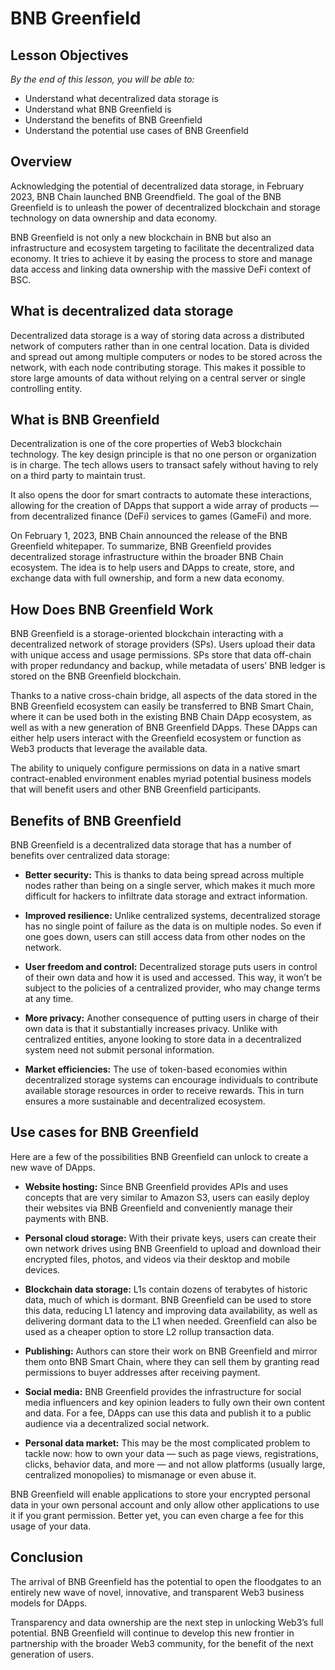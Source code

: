 # BNB Greenfield

## Lesson Objectives 
*By the end of this lesson, you will be able to:*

- Understand what decentralized data storage is 
- Understand what BNB Greenfield is 
- Understand the benefits of BNB Greenfield
- Understand the potential use cases of BNB Greenfield

## Overview
Acknowledging the potential of decentralized data storage, in February 2023, BNB Chain launched BNB Greendfield. The goal of the BNB Greenfield is to unleash the power of decentralized blockchain and storage technology on data ownership and data economy.

BNB Greenfield is not only a new blockchain in BNB but also an infrastructure and ecosystem targeting to facilitate the decentralized data economy. It tries to achieve it by easing the process to store and manage data access and linking data ownership with the massive DeFi context of BSC.

## What is decentralized data storage 
Decentralized data storage is a way of storing data across a distributed network of computers rather than in one central location. Data is divided and spread out among multiple computers or nodes to be stored across the network, with each node contributing storage. This makes it possible to store large amounts of data without relying on a central server or single controlling entity. 

## What is BNB Greenfield
Decentralization is one of the core properties of Web3 blockchain technology. The key design principle is that no one person or organization is in charge. The tech allows users to transact safely without having to rely on a third party to maintain trust. 

It also opens the door for smart contracts to automate these interactions, allowing for the creation of DApps that support a wide array of products — from decentralized finance (DeFi) services to games (GameFi) and more.

On February 1, 2023, BNB Chain announced the release of the BNB Greenfield whitepaper. To summarize, BNB Greenfield provides decentralized storage infrastructure within the broader BNB Chain ecosystem. The idea is to help users and DApps to create, store, and exchange data with full ownership, and form a new data economy.

## How Does BNB Greenfield Work
BNB Greenfield is a storage-oriented blockchain interacting with a decentralized network of storage providers (SPs). Users upload their data with unique access and usage permissions. SPs store that data off-chain with proper redundancy and backup, while metadata of users’ BNB ledger is stored on the BNB Greenfield blockchain.

Thanks to a native cross-chain bridge, all aspects of the data stored in the BNB Greenfield ecosystem can easily be transferred to BNB Smart Chain, where it can be used both in the existing BNB Chain DApp ecosystem, as well as with a new generation of BNB Greenfield DApps. These DApps can either help users interact with the Greenfield ecosystem or function as Web3 products that leverage the available data. 

The ability to uniquely configure permissions on data in a native smart contract-enabled environment enables myriad potential business models that will benefit users and other BNB Greenfield participants.

## Benefits of BNB Greenfield
BNB Greenfield is a decentralized data storage that has a number of benefits over centralized data storage:

* **Better security:** This is thanks to data being spread across multiple nodes rather than being on a single server, which makes it much more difficult for hackers to infiltrate data storage and extract information.

* **Improved resilience:** Unlike centralized systems, decentralized storage has no single point of failure as the data is on multiple nodes. So even if one goes down, users can still access data from other nodes on the network.

* **User freedom and control:** Decentralized storage puts users in control of their own data and how it is used and accessed. This way, it won’t be subject to the policies of a centralized provider, who may change terms at any time.

* **More privacy:** Another consequence of putting users in charge of their own data is that it substantially increases privacy. Unlike with centralized entities, anyone looking to store data in a decentralized system need not submit personal information.

* **Market efficiencies:** The use of token-based economies within decentralized storage systems can encourage individuals to contribute available storage resources in order to receive rewards. This in turn ensures a more sustainable and decentralized ecosystem.

## Use cases for BNB Greenfield
Here are a few of the possibilities BNB Greenfield can unlock to create a new wave of DApps.

* **Website hosting:** Since BNB Greenfield provides APIs and uses concepts that are very similar to Amazon S3, users can easily deploy their websites via BNB Greenfield and conveniently manage their payments with BNB.

* **Personal cloud storage:** With their private keys, users can create their own network drives using BNB Greenfield to upload and download their encrypted files, photos, and videos via their desktop and mobile devices.

* **Blockchain data storage:** L1s contain dozens of terabytes of historic data, much of which is dormant. BNB Greenfield can be used to store this data, reducing L1 latency and improving data availability, as well as delivering dormant data to the L1 when needed. Greenfield can also be used as a cheaper option to store L2 rollup transaction data.

* **Publishing:** Authors can store their work on BNB Greenfield and mirror them onto BNB Smart Chain, where they can sell them by granting read permissions to buyer addresses after receiving payment.

* **Social media:** BNB Greenfield provides the infrastructure for social media influencers and key opinion leaders to fully own their own content and data. For a fee, DApps can use this data and publish it to a public audience via a decentralized social network.

* **Personal data market:** This may be the most complicated problem to tackle now: how to own your data — such as page views, registrations, clicks, behavior data, and more — and not allow platforms (usually large, centralized monopolies) to mismanage or even abuse it.

BNB Greenfield will enable applications to store your encrypted personal data in your own personal account and only allow other applications to use it if you grant permission. Better yet, you can even charge a fee for this usage of your data.

## Conclusion
The arrival of BNB Greenfield has the potential to open the floodgates to an entirely new wave of novel, innovative, and transparent Web3 business models for DApps.

Transparency and data ownership are the next step in unlocking Web3’s full potential. BNB Greenfield will continue to develop this new frontier in partnership with the broader Web3 community, for the benefit of the next generation of users.